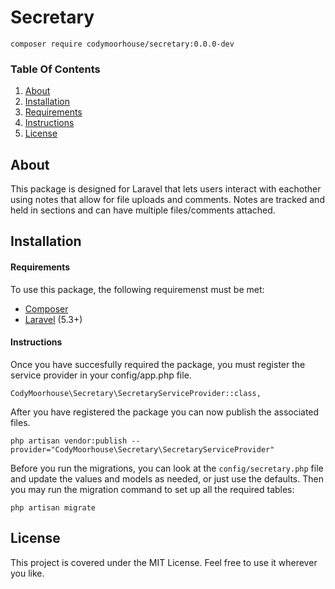# Secretary
```
composer require codymoorhouse/secretary:0.0.0-dev
```

### Table Of Contents
1. [About](#about)
2. [Installation](#installation)
3. [Requirements](#requirements)
4. [Instructions](#instructions)
5. [License](#license)

## About
This package is designed for Laravel that lets users interact with eachother using notes that allow for file uploads and comments. Notes are tracked and held in sections and can have multiple files/comments attached.

## Installation
#### Requirements
To use this package, the following requiremenst must be met:
- [Composer](https://getcomposer.org/)
- [Laravel](https://laravel.com/) (5.3+)

#### Instructions
Once you have succesfully required the package, you must register the service provider in your config/app.php file.
```
CodyMoorhouse\Secretary\SecretaryServiceProvider::class,
```

After you have registered the package you can now publish the associated files.
```
php artisan vendor:publish --provider="CodyMoorhouse\Secretary\SecretaryServiceProvider"
```

Before you run the migrations, you can look at the `config/secretary.php` file and update the values and models as needed, or just use the defaults. Then you may run the migration command to set up all the required tables:
```
php artisan migrate
```

## License
This project is covered under the MIT License. Feel free to use it wherever you like.